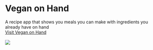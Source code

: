 # Vegan on Hand
  A recipe app that shows you meals you can make with ingredients you already have on hand
  <br><a href="https://vegan-on-hand.herokuapp.com/">Visit Vegan on Hand</a><br><br>
  ![](https://i.giphy.com/media/2vQN7F6v6ruHUg7GPf/giphy.gif)<br><br>
